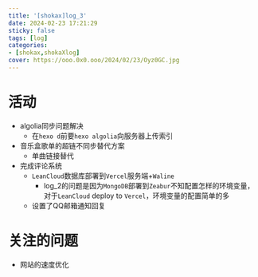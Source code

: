 ```yaml
---
title: '[shokax]log_3'
date: 2024-02-23 17:21:29
sticky: false
tags: [log]
categories: 
- [shokax,shokaXlog]
cover: https://ooo.0x0.ooo/2024/02/23/Oyz0GC.jpg
---
```

# 活动
- algolia同步问题解决
  - 在`hexo d`前要`hexo algolia`向服务器上传索引
- 音乐盒歌单的超链不同步替代方案
  - 单曲链接替代
- 完成评论系统
  - `LeanCloud`数据库部署到`Vercel`服务端+`Waline`  
    - log_2的问题是因为`MongoDB`部署到`Zeabur`不知配置怎样的环境变量，对于`LeanCloud` deploy to `Vercel`，环境变量的配置简单的多
  - 设置了QQ邮箱通知回复
# 关注的问题
- 网站的速度优化
